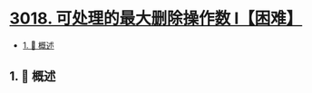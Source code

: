 # [3018. 可处理的最大删除操作数 I【困难】](https://github.com/tnotesjs/TNotes.leetcode/tree/main/notes/3018.%20%E5%8F%AF%E5%A4%84%E7%90%86%E7%9A%84%E6%9C%80%E5%A4%A7%E5%88%A0%E9%99%A4%E6%93%8D%E4%BD%9C%E6%95%B0%20I%E3%80%90%E5%9B%B0%E9%9A%BE%E3%80%91)

<!-- region:toc -->

- [1. 📝 概述](#1--概述)

<!-- endregion:toc -->

## 1. 📝 概述

